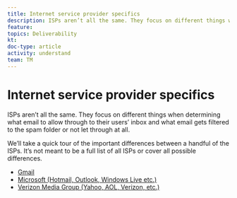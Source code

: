 ```yaml
---
title: Internet service provider specifics
description: ISPs aren’t all the same. They focus on different things when determining what email to allow through to their users’ inbox and what email gets filtered to the spam folder or not let through at all. We’ll take a quick tour of the important differences between a handful of the ISPs. It’s not meant to be a full list of all ISPs or cover all possible differences.
feature: 
topics: Deliverability
kt: 
doc-type: article
activity: understand
team: TM
---
```


# Internet service provider specifics

ISPs aren’t all the same. They focus on different things when determining what email to allow through to their users’ inbox and what email gets filtered to the spam folder or not let through at all.

We’ll take a quick tour of the important differences between a handful of the ISPs. It’s not meant to be a full list of all ISPs or cover all possible differences.

* [Gmail](./gmail.md)
* [Microsoft (Hotmail, Outlook, Windows Live etc.)](./microsoft.md)
* [Verizon Media Group (Yahoo, AOL, Verizon, etc.)](./verizon-media-group.md)
